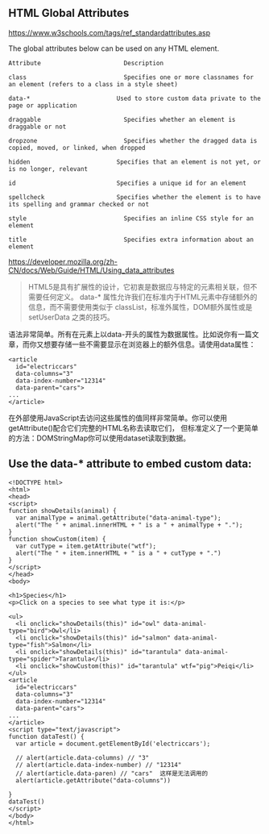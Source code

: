 ## HTML Global Attributes
https://www.w3schools.com/tags/ref_standardattributes.asp

The global attributes below can be used on any HTML element.
```
Attribute	                    Description

class                       	Specifies one or more classnames for an element (refers to a class in a style sheet)

data-*	                      Used to store custom data private to the page or application

draggable	                    Specifies whether an element is draggable or not

dropzone	                    Specifies whether the dragged data is copied, moved, or linked, when dropped

hidden	                      Specifies that an element is not yet, or is no longer, relevant

id	                          Specifies a unique id for an element

spellcheck	                  Specifies whether the element is to have its spelling and grammar checked or not

style	                        Specifies an inline CSS style for an element

title	                        Specifies extra information about an element
```

https://developer.mozilla.org/zh-CN/docs/Web/Guide/HTML/Using_data_attributes
> HTML5是具有扩展性的设计，它初衷是数据应与特定的元素相关联，但不需要任何定义。
data-* 属性允许我们在标准内于HTML元素中存储额外的信息，而不需要使用类似于 classList，标准外属性，DOM额外属性或是 setUserData 之类的技巧。

语法非常简单。所有在元素上以data-开头的属性为数据属性。比如说你有一篇文章，而你又想要存储一些不需要显示在浏览器上的额外信息。请使用data属性：
```
<article
  id="electriccars"
  data-columns="3"
  data-index-number="12314"
  data-parent="cars">
...
</article>
```
在外部使用JavaScript去访问这些属性的值同样非常简单。你可以使用getAttribute()配合它们完整的HTML名称去读取它们，
但标准定义了一个更简单的方法：DOMStringMap你可以使用dataset读取到数据。

## Use the data-* attribute to embed custom data:

```
<!DOCTYPE html>
<html>
<head>
<script>
function showDetails(animal) {
  var animalType = animal.getAttribute("data-animal-type");
  alert("The " + animal.innerHTML + " is a " + animalType + ".");
}
function showCustom(item) {
  var cutType = item.getAttribute("wtf");
  alert("The " + item.innerHTML + " is a " + cutType + ".")
}
</script>
</head>
<body>

<h1>Species</h1>
<p>Click on a species to see what type it is:</p>

<ul>
  <li onclick="showDetails(this)" id="owl" data-animal-type="bird">Owl</li>
  <li onclick="showDetails(this)" id="salmon" data-animal-type="fish">Salmon</li>  
  <li onclick="showDetails(this)" id="tarantula" data-animal-type="spider">Tarantula</li>  
  <li onclick="showCustom(this)" id="tarantula" wtf="pig">Peiqi</li>  
</ul>
<article
  id="electriccars"
  data-columns="3"
  data-index-number="12314"
  data-parent="cars">
...
</article>
<script type="text/javascript">
function dataTest() {
  var article = document.getElementById('electriccars');
 
  // alert(article.data-columns) // "3"
  // alert(article.data-index-number) // "12314"
  // alert(article.data-paren) // "cars"  这样是无法调用的
  alert(article.getAttribute("data-columns"))

}
dataTest()
</script>
</body>
</html>
```

